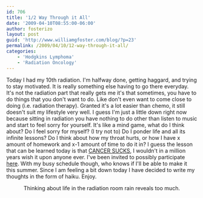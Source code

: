 ```yaml
---
id: 706
title: '1/2 Way Through it All'
date: '2009-04-10T08:55:00-06:00'
author: fosterizo
layout: post
guid: 'http://www.williamgfoster.com/blog/?p=23'
permalink: /2009/04/10/12-way-through-it-all/
categories:
    - 'Hodgkins Lymphoma'
    - 'Radiation Oncology'
---
```


Today I had my 10th radiation. I'm halfway done, getting haggard, and trying to stay motivated. It is really something else having to go there everyday. It's not the radiation part that really gets me it's that sometimes, you have to do things that you don't want to do. Like don't even want to come close to doing (i.e. radiation therapy). Granted it's a lot easier than chemo, it still doesn't suit my lifestyle very well.
I guess I'm just a little down right now because sitting in radiation you have nothing to do other than listen to music and start to feel sorry for yourself. It's like a mind game, what do I think about? Do I feel sorry for myself? (I try not to) Do I ponder life and all its infinite lessons? Do I think about how my throat hurts, or how I have x amount of homework and x-1 amount of time to do it in? I guess the lesson that can be learned today is that <a href="http://www.cancersucks.com/">CANCER SUCKS</a>, I wouldn't in a million years wish it upon anyone ever.
I've been invited to possibly participate <a href="http://www.campdiscoveryidaho.org/">here</a>. With my busy schedule though, who knows if I'll be able to make it this summer. Since I am feeling a bit down today I have decided to write my thoughts in the form of haiku. Enjoy.
<p style="text-align: center;">Thinking about life
in the radiation room
rain reveals too much.</p>